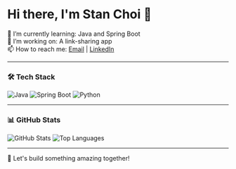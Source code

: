 # Hi there, I'm Stan Choi 👋

🌱 I’m currently learning: Java and Spring Boot  
🔭 I’m working on: A link-sharing app  
📫 How to reach me: [Email](mailto:choi.j.stan@gmail.com) | [LinkedIn]([https://linkedin.com/in/username](https://www.linkedin.com/in/stanchoinym/))

---

### 🛠️ Tech Stack
![Java](https://img.shields.io/badge/Java-ED8B00?style=for-the-badge&logo=java&logoColor=white)
![Spring Boot](https://img.shields.io/badge/Spring_Boot-6DB33F?style=for-the-badge&logo=spring-boot&logoColor=white)
![Python](https://img.shields.io/badge/Python-3776AB?style=for-the-badge&logo=python&logoColor=white)

---

### 📊 GitHub Stats
![GitHub Stats](https://github-readme-stats.vercel.app/api?username=StanimalTheMan&show_icons=true&theme=dark)
![Top Languages](https://github-readme-stats.vercel.app/api/top-langs/?username=StanimalTheMan&layout=compact&theme=dark)

---

🚀 Let's build something amazing together!
